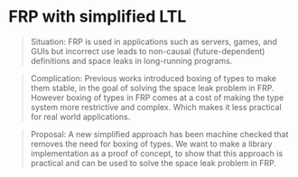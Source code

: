 # FRP with simplified LTL

> Situation:
FRP is used in applications such as servers, games, and GUIs but incorrect use leads to non-causal (future-dependent) definitions and space leaks in long-running programs.

> Complication:
Previous works introduced boxing of types to make them stable, in the goal of solving the space leak problem in FRP.
However boxing of types in FRP comes at a cost of making the type system more restrictive and complex. Which makes it less practical for real world applications.

> Proposal:
A new simplified approach has been machine checked that removes the need for boxing of types.
We want to make a library implementation as a proof of concept, to show that this approach is practical and can be used to solve the space leak problem in FRP.

